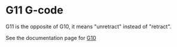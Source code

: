 
# G11 G-code

G11 is the opposite of G10, it means "unretract" instead of "retract".

See the documentation page for [G10](g10)
